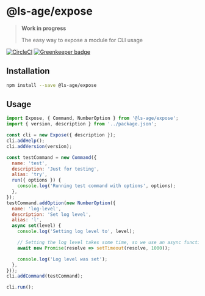 # @ls-age/expose

> **Work in progress**
>
> The easy way to expose a module for CLI usage

[![CircleCI](https://circleci.com/gh/ls-age/expose.svg?style=svg)](https://circleci.com/gh/ls-age/expose)
[![Greenkeeper badge](https://badges.greenkeeper.io/ls-age/expose.svg)](https://greenkeeper.io/)

## Installation

```bash
npm install --save @ls-age/expose
```

## Usage

```javascript
import Expose, { Command, NumberOption } from '@ls-age/expose';
import { version, description } from '../package.json';

const cli = new Expose({ description });
cli.addHelp();
cli.addVersion(version);

const testCommand = new Command({
  name: 'test',
  description: 'Just for testing',
  alias: 'try',
  run({ options }) {
    console.log('Running test command with options', options);
  },
});
testCommand.addOption(new NumberOption({
  name: 'log-level',
  description: 'Set log level',
  alias: 'l',
  async set(level) {
    console.log('Setting log level to', level);

    // Setting the log level takes some time, so we use an async function
    await new Promise(resolve => setTimeout(resolve, 1000));

    console.log('Log level was set');
  },
}));
cli.addCommand(testCommand);

cli.run();
```
